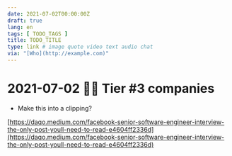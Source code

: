 ```yaml
---
date: 2021-07-02T00:00:00Z
draft: true
lang: en
tags: [ TODO_TAGS ]
title: TODO_TITLE
type: link # image quote video text audio chat
via: "[Who](http://example.com)"
---
```



# 2021-07-02 👨‍💻 Tier #3 companies
* Make this into a clipping?

[https://daqo.medium.com/facebook-senior-software-engineer-interview-the-only-post-youll-need-to-read-e4604ff2336d](https://daqo.medium.com/facebook-senior-software-engineer-interview-the-only-post-youll-need-to-read-e4604ff2336d)

